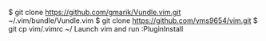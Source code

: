$ git clone https://github.com/gmarik/Vundle.vim.git ~/.vim/bundle/Vundle.vim
$ git clone https://github.com/yms9654/vim.git
$ git cp vim/.vimrc ~/
Launch vim and run :PluginInstall
